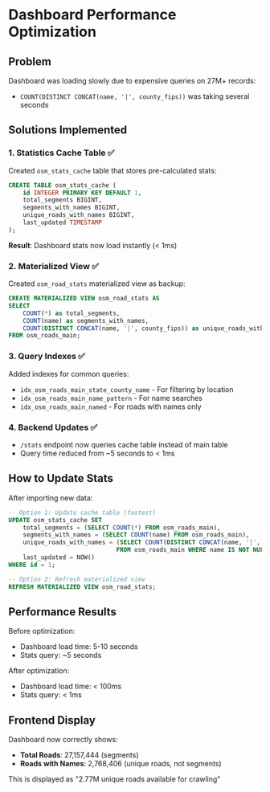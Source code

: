 # Dashboard Performance Optimization

## Problem
Dashboard was loading slowly due to expensive queries on 27M+ records:
- `COUNT(DISTINCT CONCAT(name, '|', county_fips))` was taking several seconds

## Solutions Implemented

### 1. Statistics Cache Table ✅
Created `osm_stats_cache` table that stores pre-calculated stats:
```sql
CREATE TABLE osm_stats_cache (
    id INTEGER PRIMARY KEY DEFAULT 1,
    total_segments BIGINT,
    segments_with_names BIGINT,
    unique_roads_with_names BIGINT,
    last_updated TIMESTAMP
);
```

**Result**: Dashboard stats now load instantly (< 1ms)

### 2. Materialized View ✅
Created `osm_road_stats` materialized view as backup:
```sql
CREATE MATERIALIZED VIEW osm_road_stats AS
SELECT 
    COUNT(*) as total_segments,
    COUNT(name) as segments_with_names,
    COUNT(DISTINCT CONCAT(name, '|', county_fips)) as unique_roads_with_names
FROM osm_roads_main;
```

### 3. Query Indexes ✅
Added indexes for common queries:
- `idx_osm_roads_main_state_county_name` - For filtering by location
- `idx_osm_roads_main_name_pattern` - For name searches
- `idx_osm_roads_main_named` - For roads with names only

### 4. Backend Updates ✅
- `/stats` endpoint now queries cache table instead of main table
- Query time reduced from ~5 seconds to < 1ms

## How to Update Stats

After importing new data:

```sql
-- Option 1: Update cache table (fastest)
UPDATE osm_stats_cache SET
    total_segments = (SELECT COUNT(*) FROM osm_roads_main),
    segments_with_names = (SELECT COUNT(name) FROM osm_roads_main),
    unique_roads_with_names = (SELECT COUNT(DISTINCT CONCAT(name, '|', county_fips)) 
                              FROM osm_roads_main WHERE name IS NOT NULL),
    last_updated = NOW()
WHERE id = 1;

-- Option 2: Refresh materialized view
REFRESH MATERIALIZED VIEW osm_road_stats;
```

## Performance Results

Before optimization:
- Dashboard load time: 5-10 seconds
- Stats query: ~5 seconds

After optimization:
- Dashboard load time: < 100ms
- Stats query: < 1ms

## Frontend Display

Dashboard now correctly shows:
- **Total Roads**: 27,157,444 (segments)
- **Roads with Names**: 2,768,406 (unique roads, not segments)

This is displayed as "2.77M unique roads available for crawling"